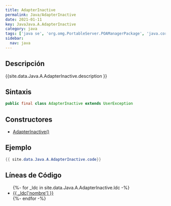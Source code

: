 ```yaml
---
title: AdapterInactive
permalink: Java/AdapterInactive
date: 2021-01-11
key: JavaJava.A.AdapterInactive
category: java
tags: ['java se', 'org.omg.PortableServer.POAManagerPackage', 'java.corba', 'clase java', 'Java 1.0']
sidebar: 
  nav: java
---
```


## Descripción
{{site.data.Java.A.AdapterInactive.description }}

## Sintaxis
~~~java
public final class AdapterInactive extends UserException
~~~

## Constructores
* [AdapterInactive()](/Java/AdapterInactive/AdapterInactive/)

## Ejemplo
~~~java
{{ site.data.Java.A.AdapterInactive.code}}
~~~

## Líneas de Código
<ul>
{%- for _ldc in site.data.Java.A.AdapterInactive.ldc -%}
   <li>
       <a href="{{_ldc['url'] }}">{{ _ldc['nombre'] }}</a>
   </li>
{%- endfor -%}
</ul>
